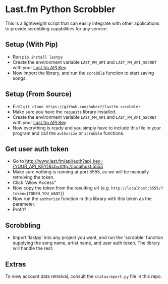 # Last.fm Python Scrobbler

This is a lightweight script that can easily integrate with other applications
to provide scrobbling capabilities for any service.

## Setup (With Pip)
* Run `pip install lastpy`
* Create the environment variable `LAST_FM_API` and `LAST_FM_API_SECRET` with your [Last.fm API
  Key](http://www.last.fm/api/authentication)
* Now import the library, and run the `scrobble` function to start saving songs.

## Setup (From Source)
* First `git clone https://github.com/huberf/lastfm-scrobbler`
* Make sure you have the `requests` library installed.
* Create the environment variable `LAST_FM_API` and `LAST_FM_API_SECRET` with your [Last.fm API
  Key](http://www.last.fm/api/authentication)
* Now everything is ready and you simply have to include this file in your
  program and call the `authorize` or `scrobble` functions.


## Get user auth token
* Go to http://www.last.fm/api/auth?api_key={YOUR_API_KEY}&cb=http://localhost:5555
* Make sure nothing is running at port 5555, as we will be manually retreiving
  the token.
* Click "Allow Access"
* Now copy the token from the resulting url (e.g.
  `http://localhost:5555/?token={TOKEN_YOU_WANT}`)
* Now run the `authorize` function in this library with this token as the
  parameter.
* Profit?

## Scrobbling
* Import 'lastpy' into any project you want, and run the 'scrobble' function
  supplying the song name, artist name, and user auth token. The library will
  handle the rest.

## Extras
To view account data retreival, consult the `statusreport.py` file in this repo.
